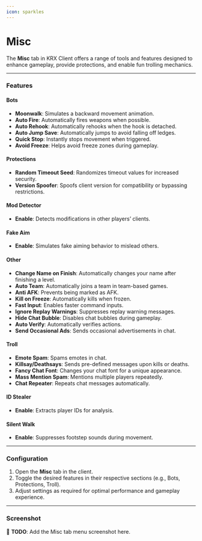 ```yaml
---
icon: sparkles
---
```


# Misc

The **Misc** tab in KRX Client offers a range of tools and features designed to enhance gameplay, provide protections, and enable fun trolling mechanics.

---

### **Features**

#### **Bots**
- **Moonwalk**: Simulates a backward movement animation.
- **Auto Fire**: Automatically fires weapons when possible.
- **Auto Rehook**: Automatically rehooks when the hook is detached.
- **Auto Jump Save**: Automatically jumps to avoid falling off ledges.
- **Quick Stop**: Instantly stops movement when triggered.
- **Avoid Freeze**: Helps avoid freeze zones during gameplay.

#### **Protections**
- **Random Timeout Seed**: Randomizes timeout values for increased security.
- **Version Spoofer**: Spoofs client version for compatibility or bypassing restrictions.

#### **Mod Detector**
- **Enable**: Detects modifications in other players’ clients.

#### **Fake Aim**
- **Enable**: Simulates fake aiming behavior to mislead others.

#### **Other**
- **Change Name on Finish**: Automatically changes your name after finishing a level.
- **Auto Team**: Automatically joins a team in team-based games.
- **Anti AFK**: Prevents being marked as AFK.
- **Kill on Freeze**: Automatically kills when frozen.
- **Fast Input**: Enables faster command inputs.
- **Ignore Replay Warnings**: Suppresses replay warning messages.
- **Hide Chat Bubble**: Disables chat bubbles during gameplay.
- **Auto Verify**: Automatically verifies actions.
- **Send Occasional Ads**: Sends occasional advertisements in chat.

#### **Troll**
- **Emote Spam**: Spams emotes in chat.
- **Killsay/Deathsays**: Sends pre-defined messages upon kills or deaths.
- **Fancy Chat Font**: Changes your chat font for a unique appearance.
- **Mass Mention Spam**: Mentions multiple players repeatedly.
- **Chat Repeater**: Repeats chat messages automatically.

#### **ID Stealer**
- **Enable**: Extracts player IDs for analysis.

#### **Silent Walk**
- **Enable**: Suppresses footstep sounds during movement.

---

### **Configuration**
1. Open the **Misc** tab in the client.
2. Toggle the desired features in their respective sections (e.g., Bots, Protections, Troll).
3. Adjust settings as required for optimal performance and gameplay experience.

---

### **Screenshot**
🚧 **TODO**: Add the Misc tab menu screenshot here.
